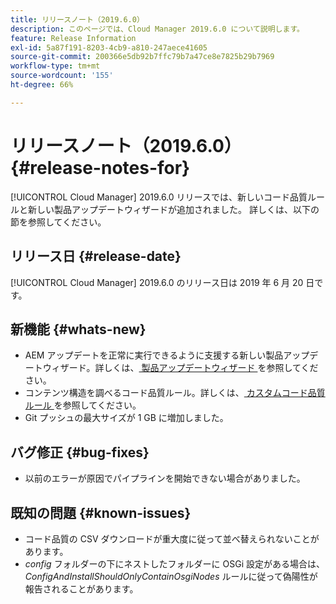 ```yaml
---
title: リリースノート（2019.6.0）
description: このページでは、Cloud Manager 2019.6.0 について説明します。
feature: Release Information
exl-id: 5a87f191-8203-4cb9-a810-247aece41605
source-git-commit: 200366e5db92b7ffc79b7a47ce8e7825b29b7969
workflow-type: tm+mt
source-wordcount: '155'
ht-degree: 66%

---
```


# リリースノート（2019.6.0） {#release-notes-for}

[!UICONTROL Cloud Manager] 2019.6.0 リリースでは、新しいコード品質ルールと新しい製品アップデートウィザードが追加されました。 詳しくは、以下の節を参照してください。

## リリース日 {#release-date}

[!UICONTROL Cloud Manager] 2019.6.0 のリリース日は 2019 年 6 月 20 日です。

## 新機能 {#whats-new}

* AEM アップデートを正常に実行できるように支援する新しい製品アップデートウィザード。詳しくは、[ 製品アップデートウィザード ](/help/product-update-wizard/overview.md) を参照してください。
* コンテンツ構造を調べるコード品質ルール。詳しくは、[ カスタムコード品質ルール ](/help/using/custom-code-quality-rules.md) を参照してください。
* Git プッシュの最大サイズが 1 GB に増加しました。

## バグ修正 {#bug-fixes}

* 以前のエラーが原因でパイプラインを開始できない場合がありました。

## 既知の問題 {#known-issues}

* コード品質の CSV ダウンロードが重大度に従って並べ替えられないことがあります。
* *config* フォルダーの下にネストしたフォルダーに OSGi 設定がある場合は、*ConfigAndInstallShouldOnlyContainOsgiNodes* ルールに従って偽陽性が報告されることがあります。
